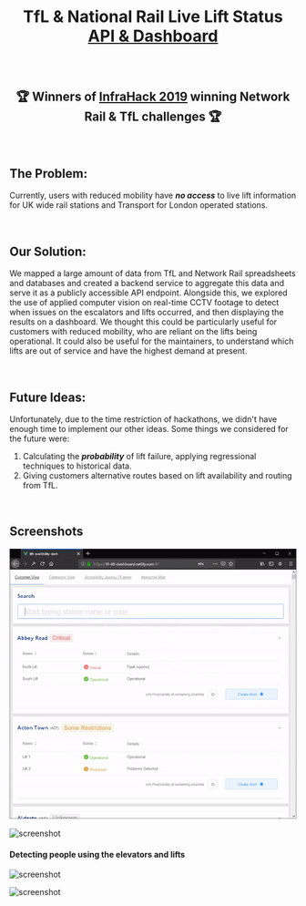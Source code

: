 
# <p align="center"> TfL & National Rail Live Lift Status [API & Dashboard](http://jamiehaywood.com/infraHackFINAL/) </p>

&nbsp;

## <p align="center">🏆   Winners of [InfraHack 2019](http://infrahack.hackpartners.com/) winning Network Rail & TfL challenges   🏆</p>

&nbsp;

## The Problem: 
Currently, users with reduced mobility have ***no access*** to live lift information for UK wide rail stations and Transport for London operated stations.  

&nbsp;

## Our Solution: 
We mapped a large amount of data from TfL and Network Rail spreadsheets and databases and created a backend service to aggregate this data and serve it as a publicly accessible API endpoint. Alongside this, we explored the use of applied computer vision on real-time CCTV footage to detect when issues on the escalators and lifts occurred, and then displaying the results on a dashboard. We thought this could be particularly useful for customers with reduced mobility, who are reliant on the lifts being operational. It could also be useful for the maintainers, to understand which lifts are out of service and have the highest demand at present.

&nbsp;

## Future Ideas: 
Unfortunately, due to the time restriction of hackathons, we didn't have enough time to implement our other ideas. Some things we considered for the future were:

1.  Calculating the ***probability*** of lift failure, applying regressional techniques to historical data.
2.  Giving customers alternative routes based on lift availability and routing from TfL.

&nbsp;

## Screenshots
<p align="center"><img src ="screenshots/dashboard.gif" /></p>

![screenshot](screenshots/contractordash.png)

#### Detecting people using the elevators and lifts

![screenshot](screenshots/people-tracking-escalator.gif)

![screenshot](screenshots/people-tracking-lift.gif)
